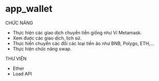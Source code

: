 # app_wallet
CHỨC NĂNG

- Thực hiện các giao dịch chuyển tiền giống như Ví Metamask.
- Xem được các giao dịch, lịch sử.
- Thực hiển chuyển các đổi các loại tiền ảo như BNB, Polygo, ETH,...
- Thực hiện chức năng swap.

THƯ VIỆN

- Ether
- Load API
